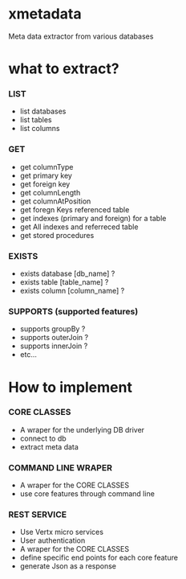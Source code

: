 # xmetadata
Meta data extractor from various databases

# what to extract?

### LIST
  * list databases
  * list tables
  * list columns

### GET
  * get columnType
  * get primary key
  * get foreign key
  * get columnLength
  * get columnAtPosition
  * get foregn Keys referenced table
  * get indexes (primary and foreign) for a table
  * get All indexes and referreced table
  * get stored procedures

### EXISTS
  * exists database [db_name] ?
  * exists table [table_name] ?
  * exists column [column_name] ?

### SUPPORTS (supported features)
  * supports groupBy ?
  * supports outerJoin ?
  * supports innerJoin ?
  * etc...
 
# How to implement

### CORE CLASSES
  * A wraper for the underlying DB driver
  * connect to db
  * extract meta data
 
### COMMAND LINE WRAPER
 * A wraper for the CORE CLASSES
 * use core features through command line

### REST SERVICE
 * Use Vertx micro services
 * User authentication
 * A wraper for the CORE CLASSES
 * define specific end points for each core feature
 * generate Json as a response
